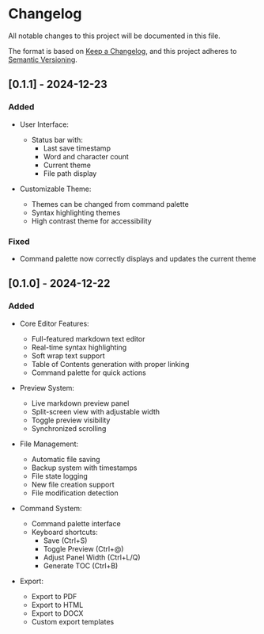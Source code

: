 # Changelog
All notable changes to this project will be documented in this file.

The format is based on [Keep a Changelog](https://keepachangelog.com/en/1.0.0/),
and this project adheres to [Semantic Versioning](https://semver.org/spec/v2.0.0.html).

## [0.1.1] - 2024-12-23
### Added
- User Interface:
  - Status bar with:
    - Last save timestamp
    - Word and character count
    - Current theme
    - File path display

- Customizable Theme:
  - Themes can be changed from command palette
  - Syntax highlighting themes
  - High contrast theme for accessibility

### Fixed
- Command palette now correctly displays and updates the current theme

## [0.1.0] - 2024-12-22
### Added
- Core Editor Features:
  - Full-featured markdown text editor
  - Real-time syntax highlighting
  - Soft wrap text support
  - Table of Contents generation with proper linking
  - Command palette for quick actions

- Preview System:
  - Live markdown preview panel
  - Split-screen view with adjustable width
  - Toggle preview visibility
  - Synchronized scrolling

- File Management:
  - Automatic file saving
  - Backup system with timestamps
  - File state logging
  - New file creation support
  - File modification detection

- Command System:
  - Command palette interface
  - Keyboard shortcuts:
    - Save (Ctrl+S)
    - Toggle Preview (Ctrl+@)
    - Adjust Panel Width (Ctrl+L/Q)
    - Generate TOC (Ctrl+B)

- Export:
  - Export to PDF
  - Export to HTML
  - Export to DOCX
  - Custom export templates
